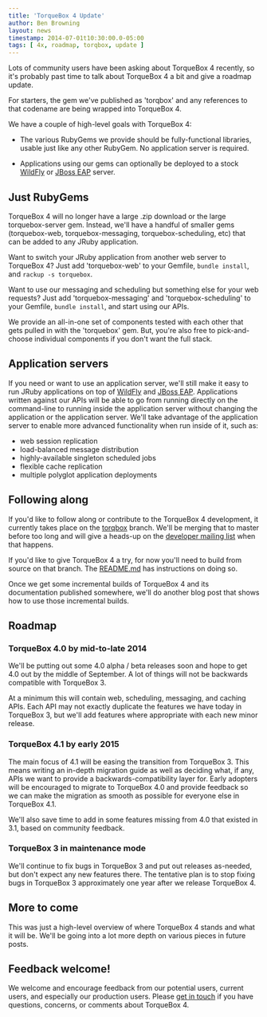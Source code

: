 ```yaml
---
title: 'TorqueBox 4 Update'
author: Ben Browning
layout: news
timestamp: 2014-07-01t10:30:00.0-05:00
tags: [ 4x, roadmap, torqbox, update ]
---
```


Lots of community users have been asking about TorqueBox 4 recently,
so it's probably past time to talk about TorqueBox 4 a bit and give a
roadmap update.

For starters, the gem we've published as 'torqbox' and any references
to that codename are being wrapped into TorqueBox 4.

We have a couple of high-level goals with TorqueBox 4:

* The various RubyGems we provide should be fully-functional
  libraries, usable just like any other RubyGem. No application server
  is required.

* Applications using our gems can optionally be deployed to a stock
  [WildFly][] or [JBoss EAP][] server.

## Just RubyGems

TorqueBox 4 will no longer have a large .zip download or the large
torquebox-server gem. Instead, we'll have a handful of smaller gems
(torquebox-web, torquebox-messaging, torquebox-scheduling, etc) that
can be added to any JRuby application.

Want to switch your JRuby application from another web server to
TorqueBox 4? Just add 'torquebox-web' to your Gemfile, `bundle
install`, and `rackup -s torquebox`.

Want to use our messaging and scheduling but something else for your
web requests? Just add 'torquebox-messaging' and
'torquebox-scheduling' to your Gemfile, `bundle install`, and start
using our APIs.

We provide an all-in-one set of components tested with each other that
gets pulled in with the 'torquebox' gem. But, you're also free to
pick-and-choose individual components if you don't want the full
stack.

## Application servers

If you need or want to use an application server, we'll still make it
easy to run JRuby applications on top of [WildFly][] and [JBoss
EAP][]. Applications written against our APIs will be able to go from
running directly on the command-line to running inside the application
server without changing the application or the application
server. We'll take advantage of the application server to enable more
advanced functionality when run inside of it, such as:

* web session replication
* load-balanced message distribution
* highly-available singleton scheduled jobs
* flexible cache replication
* multiple polyglot application deployments

## Following along

If you'd like to follow along or contribute to the TorqueBox 4
development, it currently takes place on the [torqbox][tb4git]
branch. We'll be merging that to master before too long and will give
a heads-up on the [developer mailing list][devlist] when that happens.

If you'd like to give TorqueBox 4 a try, for now you'll need to build
from source on that branch. The [README.md][readme] has instructions
on doing so.

Once we get some incremental builds of TorqueBox 4 and its
documentation published somewhere, we'll do another blog post that
shows how to use those incremental builds.


## Roadmap

### TorqueBox 4.0 by mid-to-late 2014

We'll be putting out some 4.0 alpha / beta releases soon and hope to
get 4.0 out by the middle of September. A lot of things will not be
backwards compatible with TorqueBox 3.

At a minimum this will contain web, scheduling, messaging, and caching
APIs. Each API may not exactly duplicate the features we have today in
TorqueBox 3, but we'll add features where appropriate with each new
minor release.

### TorqueBox 4.1 by early 2015

The main focus of 4.1 will be easing the transition from TorqueBox
3. This means writing an in-depth migration guide as well as deciding
what, if any, APIs we want to provide a backwards-compatibility layer
for. Early adopters will be encouraged to migrate to TorqueBox 4.0 and
provide feedback so we can make the migration as smooth as possible
for everyone else in TorqueBox 4.1.

We'll also save time to add in some features missing from 4.0 that
existed in 3.1, based on community feedback.

### TorqueBox 3 in maintenance mode

We'll continue to fix bugs in TorqueBox 3 and put out releases
as-needed, but don't expect any new features there. The tentative plan
is to stop fixing bugs in TorqueBox 3 approximately one year after we
release TorqueBox 4. 

## More to come

This was just a high-level overview of where TorqueBox 4 stands and
what it will be. We'll be going into a lot more depth on various
pieces in future posts.

## Feedback welcome!

We welcome and encourage feedback from our potential users, current
users, and especially our production users. Please [get in
touch][community] if you have questions, concerns, or comments about
TorqueBox 4.


[wildfly]: http://wildfly.org
[jboss eap]: https://www.jboss.org/products/eap
[tb4git]: https://github.com/torquebox/torquebox/tree/torqbox
[devlist]: /community/mailing_lists/
[readme]: https://github.com/torquebox/torquebox/blob/torqbox/README.md
[community]: /community/
